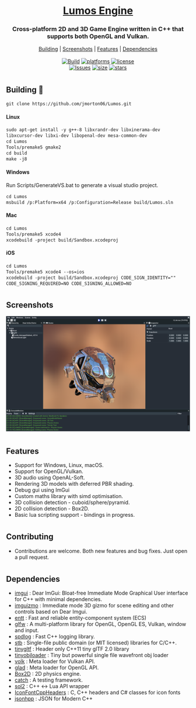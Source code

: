 <h1 align="center" style="border-bottom: none;">
  <a href="https://github.com/jmorton06/Lumos/">Lumos Engine</a>
</h1>
<h3 align="center">Cross-platform 2D and 3D Game Engine written in C++ that supports both OpenGL and Vulkan.</h3>
<p align="center">
  <a href="#building-🔨">Building</a> |
  <a href="#screenshots">Screenshots</a> |
  <a href="#features">Features</a> |
  <a href="#dependencies">Dependencies</a>
<br/>
<br/>
<a href="https://actions-badge.atrox.dev/jmorton06/Lumos/goto"><img alt="Build" src="https://img.shields.io/endpoint.svg?url=https%3A%2F%2Factions-badge.atrox.dev%2Fjmorton06%2FLumos%2Fbadge&style=flat-square&label=build&branch=master&event=push"/></a>
<a href=""><img alt="platforms" src="https://img.shields.io/badge/Platforms-Windows%20%7C%20Linux%20%7C%20macOS%20%7C%20iOS-blue?style=flat-square"/></a>
<a href="https://github.com/jmorton06/Lumos/blob/master/LICENSE"><img alt="license" src="https://img.shields.io/github/license/jmorton06/Lumos?style=flat-square"/></a>
<br/>
<a href="https://github.com/jmorton06/Lumos/issues"><img alt="Issues" src="https://img.shields.io/github/issues-raw/jmorton06/Lumos.svg?style=flat-square"/></a>
<a href=""><img alt="size" src="https://img.shields.io/github/repo-size/jmorton06/Lumos?style=flat-square"/></a>
<a href=""><img alt="stars" src="https://img.shields.io/github/stars/jmorton06/Lumos?style=social"/></a>
<br/>
</p>

#
## Building 🔨

```
git clone https://github.com/jmorton06/Lumos.git
```

#### Linux
```
sudo apt-get install -y g++-8 libxrandr-dev libxinerama-dev libxcursor-dev libxi-dev libopenal-dev mesa-common-dev
cd Lumos
Tools/premake5 gmake2
cd build
make -j8
```
#### Windows 
Run Scripts/GenerateVS.bat to generate a visual studio project.
```
cd Lumos
msbuild /p:Platform=x64 /p:Configuration=Release build/Lumos.sln
```
#### Mac
```
cd Lumos
Tools/premake5 xcode4
xcodebuild -project build/Sandbox.xcodeproj
```

#### iOS
```
cd Lumos
Tools/premake5 xcode4 --os=ios
xcodebuild -project build/Sandbox.xcodeproj CODE_SIGN_IDENTITY="" CODE_SIGNING_REQUIRED=NO CODE_SIGNING_ALLOWED=NO
```
#

## Screenshots
![Lumos](/Resources/Screenshot-1610.png?raw=true)
#
## Features

* Support for Windows, Linux, macOS.
* Support for OpenGL/Vulkan.
* 3D audio using OpenAL-Soft.
* Rendering 3D models with deferred PBR shading.
* Debug gui using ImGui
* Custom maths library with simd optimisation.
* 3D collision detection - cuboid/sphere/pyramid.
* 2D collision detection - Box2D.
* Basic lua scripting support - bindings in progress.
#
## Contributing

* Contributions are welcome. Both new features and bug fixes. Just open a pull request.
#
## Dependencies
 * [imgui](https://github.com/ocornut/imgui) : Dear ImGui: Bloat-free Immediate Mode Graphical User interface for C++ with minimal dependencies.
 * [imguizmo](https://github.com/CedricGuillemet/ImGuizmo) : Immediate mode 3D gizmo for scene editing and other controls based on Dear Imgui.
 * [entt](https://github.com/skypjack/entt) : Fast and reliable entity-component system (ECS) 
 * [glfw](https://github.com/glfw/glfw) : A multi-platform library for OpenGL, OpenGL ES, Vulkan, window and input.
 * [spdlog](https://github.com/gabime/spdlog) : Fast C++ logging library.
 * [stb](https://github.com/nothings/stb) : Single-file public domain (or MIT licensed) libraries for C/C++.
 * [tinygltf](https://github.com/syoyo/tinygltf) : Header only C++11 tiny glTF 2.0 library
 * [tinyobjloader](https://github.com/syoyo/tinyobjloader) : Tiny but powerful single file wavefront obj loader
 * [volk](https://github.com/zeux/volk) : Meta loader for Vulkan API.
 * [glad](https://github.com/Dav1dde/glad) : Meta loader for OpenGL API.
 * [Box2D](https://github.com/erincatto/Box2D) : 2D physics engine.
 * [catch](https://github.com/catchorg/Catch2) : A testing framework.
 * [sol2](https://github.com/ThePhD/sol2) : C++ <-> Lua API wrapper
 * [IconFontCppHeaders](https://github.com/juliettef/IconFontCppHeaders) : C, C++ headers and C# classes for icon fonts
 * [jsonhpp](https://github.com/nlohmann/json) : JSON for Modern C++
